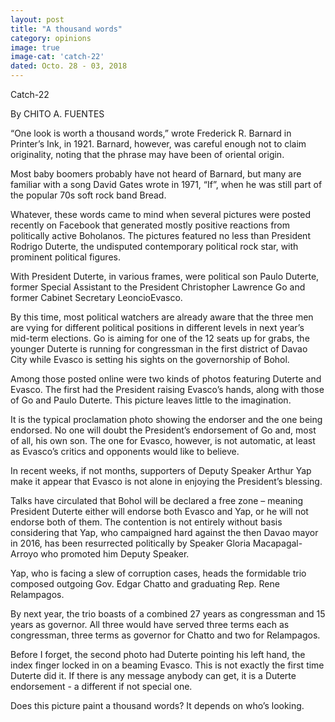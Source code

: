 ```yaml
---
layout: post
title: "A thousand words"
category: opinions
image: true
image-cat: 'catch-22'
dated: Octo. 28 - 03, 2018
---
```


Catch-22

By CHITO A. FUENTES 

“One look is worth a thousand words,” wrote Frederick R. Barnard in Printer’s Ink, in 1921. Barnard, however, was careful enough not to claim originality, noting that the phrase may have been of oriental origin. 

Most baby boomers probably have not heard of Barnard, but many are familiar with a song David Gates wrote in 1971, “If”, when he was still part of the popular 70s soft rock band Bread. 

Whatever, these words came to mind when several pictures were posted recently on Facebook that generated mostly positive reactions from politically active Boholanos. 
The pictures featured no less than President Rodrigo Duterte, the undisputed contemporary political rock star, with prominent political figures. 

With President Duterte, in various frames, were political son Paulo Duterte, former Special Assistant to the President Christopher Lawrence Go and former Cabinet Secretary LeoncioEvasco. 

By this time, most political watchers are already aware that the three men are vying for different political positions in different levels in next year’s mid-term elections. Go is aiming for one of the 12 seats up for grabs, the younger Duterte is running for congressman in the first district of Davao City while Evasco is setting his sights on the governorship of Bohol. 

Among those posted online were two kinds of photos featuring Duterte and Evasco. The first had the President raising Evasco’s hands, along with those of Go and Paulo Duterte. This picture leaves little to the imagination. 

It is the typical proclamation photo showing the endorser and the one being endorsed. No one will doubt the President’s endorsement of Go and, most of all, his own son. 
The one for Evasco, however, is not automatic, at least as Evasco’s critics and opponents would like to believe. 

In recent weeks, if not months, supporters of Deputy Speaker Arthur Yap make it appear that Evasco is not alone in enjoying the President’s blessing. 

Talks have circulated that Bohol will be declared a free zone – meaning President Duterte either will endorse both Evasco and Yap, or he will not endorse both of them. 
The contention is not entirely without basis considering that Yap, who campaigned hard against the then Davao mayor in 2016, has been resurrected politically by Speaker Gloria Macapagal-Arroyo who promoted him Deputy Speaker. 

Yap, who is facing a slew of corruption cases, heads the formidable trio composed outgoing Gov. Edgar Chatto and graduating Rep. Rene Relampagos. 

By next year, the trio boasts of a combined 27 years as congressman and 15 years as governor. All three would have served three terms each as congressman, three terms as governor for Chatto and two for Relampagos. 

Before I forget, the second photo had Duterte pointing his left hand, the index finger locked in on a beaming Evasco. This is not exactly the first time Duterte did it. If there is any message anybody can get, it is a Duterte endorsement - a different if not special one. 

Does this picture paint a thousand words? It depends on who’s looking.
